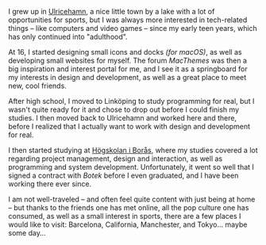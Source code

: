 I grew up in [Ulricehamn](https://ulricehamn.se), a nice little town by a lake with a lot of opportunities for sports, but I was always more interested in tech-related things – like computers and video games – since my early teen years, which has only continued into "adulthood".

At 16, I started designing small icons and docks <i>(for macOS)</i>, as well as developing small websites for myself. The forum <i>MacThemes</i> was then a big inspiration and interest portal for me, and I see it as a springboard for my interests in design and development, as well as a great place to meet new, cool friends.

After high school, I moved to Linköping to study programming for real, but I wasn't quite ready for it and chose to drop out before I could finish my studies. I then moved back to Ulricehamn and worked here and there, before I realized that I actually want to work with design and development for real.

I then started studying at [Högskolan i Borås](https://www.hb.se), where my studies covered a lot regarding project management, design and interaction, as well as programming and system development. Unfortunately, it went so well that I signed a contract with <i>Botek</i> before I even graduated, and I have been working there ever since.

I am not well-traveled – and often feel quite content with just being at home – but thanks to the friends one has met online, all the pop culture one has consumed, as well as a small interest in sports, there are a few places I would like to visit: Barcelona, California, Manchester, and Tokyo… maybe some day…

